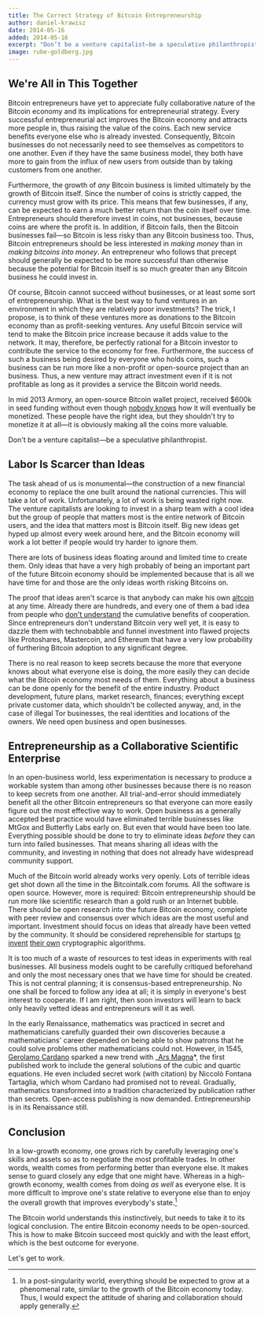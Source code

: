 ```yaml
---
title: The Correct Strategy of Bitcoin Entrepreneurship
author: daniel-krawisz
date: 2014-05-16
added: 2014-05-16
excerpt: "Don’t be a venture capitalist—be a speculative philanthropist."
image: rube-goldberg.jpg
---
```


## We're All in This Together

Bitcoin entrepreneurs have yet to appreciate fully collaborative nature of the Bitcoin economy and its implications for entrepreneurial strategy. Every successful entrepreneurial act improves the Bitcoin economy and attracts more people in, thus raising the value of the coins. Each new service benefits everyone else who is already invested. Consequently, Bitcoin businesses do not necessarily need to see themselves as competitors to one another. Even if they have the same business model, they both have more to gain from the influx of new users from outside than by taking customers from one another.

Furthermore, the growth of _any_ Bitcoin business is limited ultimately by the growth of Bitcoin itself. Since the number of coins is strictly capped, the currency must grow with its price. This means that few businesses, if any, can be expected to earn a much better return than the coin itself over time. Entrepreneurs should therefore invest in coins, not businesses, because coins are where the profit is. In addition, if Bitcoin fails, then the Bitcoin businesses fail—so Bitcoin is less risky than any Bitcoin business too. Thus, Bitcoin entrepreneurs should be less interested in _making money_ than in _making bitcoins into money_. An entrepreneur who follows that precept should generally be expected to be more successful than otherwise because the potential for Bitcoin itself is so much greater than any Bitcoin business he could invest in.

Of course, Bitcoin cannot succeed without businesses, or at least some sort of entrepreneurship. What is the best way to fund ventures in an environment in which they are relatively poor investments? The trick, I propose, is to think of these ventures more as donations to the Bitcoin economy than as profit-seeking ventures. Any useful Bitcoin service will tend to make the Bitcoin price increase because it adds value to the network. It may, therefore, be perfectly rational for a Bitcoin investor to contribute the service to the economy for free. Furthermore, the success of such a business being desired by everyone who holds coins, such a business can be run more like a non-profit or open-source project than an business. Thus, a new venture may attract investment even if it is not profitable as long as it provides a service the Bitcoin world needs.

In mid 2013 Armory, an open-source Bitcoin wallet project, received $600k in seed funding without even though [nobody knows](http://www.coindesk.com/bitcoin-wallet-armory-raises-600k-seed-funding/) how it will eventually be monetized. These people have the right idea, but they shouldn't try to monetize it at all—it is obviously making all the coins more valuable.

Don't be a venture capitalist—be a speculative philanthropist.

## Labor Is Scarcer than Ideas

The task ahead of us is monumental—the construction of a new financial economy to replace the one built around the national currencies. This will take a lot of work. Unfortunately, a lot of work is being wasted right now. The venture capitalists are looking to invest in a sharp team with a cool idea but the group of people that matters most is the entire network of Bitcoin users, and the idea that matters most is Bitcoin itself. Big new ideas get hyped up almost every week around here, and the Bitcoin economy will work a lot better if people would try harder to ignore them.

There are lots of business ideas floating around and limited time to create them. Only ideas that have a very high probably of being an important part of the future Bitcoin economy should be implemented because that is all we have time for and those are the only ideas worth risking Bitcoins on.

The proof that ideas aren't scarce is that anybody can make his own [altcoin](/mempool/the-coming-demise-of-altcoins/) at any time. Already there are hundreds, and every one of them a bad idea from people who [don't understand](/mempool/the-problem-with-altcoins/) the cumulative benefits of cooperation. Since entrepreneurs don't understand Bitcoin very well yet, it is easy to dazzle them with technobabble and funnel investment into flawed projects like Protoshares, Mastercoin, and Ethereum that have a very low probability of furthering Bitcoin adoption to any significant degree.

There is no real reason to keep secrets because the more that everyone knows about what everyone else is doing, the more easily they can decide what the Bitcoin economy most needs of them. Everything about a business can be done openly for the benefit of the entire industry. Product development, future plans, market research, finances; everything except private customer data, which shouldn't be collected anyway, and, in the case of illegal Tor businesses, the real identities and locations of the owners. We need open business and open businesses.

## Entrepreneurship as a Collaborative Scientific Enterprise

In an open-business world, less experimentation is necessary to produce a workable system than among other businesses because there is no reason to keep secrets from one another. All trial-and-error should immediately benefit all the other Bitcoin entrepreneurs so that everyone can more easily figure out the most effective way to work. Open business as a generally accepted best practice would have eliminated terrible businesses like MtGox and Butterfly Labs early on. But even that would have been too late. Everything possible should be done to try to eliminate ideas _before_ they can turn into failed businesses. That means sharing all ideas with the community, and investing in nothing that does not already have widespread community support.

Much of the Bitcoin world already works very openly. Lots of terrible ideas get shot down all the time in the Bitcointalk.com forums. All the software is open source. However, more is required: Bitcoin entrepreneurship should be run more like scientific research than a gold rush or an Internet bubble. There should be open research into the future Bitcoin economy, complete with peer review and consensus over which ideas are the most useful and important. Investment should focus on ideas that already have been vetted by the community. It should be considered reprehensible for startups [to invent](http://www.hashcash.org/papers/momentum.pdf) [their own](https://github.com/ethereum/wiki/wiki/%5BEnglish%5D-Dagger) cryptographic algorithms.

It is too much of a waste of resources to test ideas in experiments with real businesses. All business models ought to be carefully critiqued beforehand and only the most necessary ones that we have time for should be created. This is not central planning; it is consensus-based entrepreneurship. No one shall be forced to follow any idea at all; it is simply in everyone's best interest to cooperate. If I am right, then soon investors will learn to back only heavily vetted ideas and entrepreneurs will it as well.

In the early Renaissance, mathematics was practiced in secret and mathematicians carefully guarded their own discoveries because a mathematicians' career depended on being able to show patrons that he could solve problems other mathematicians could not. However, in 1545, [Gerolamo Cardano](https://en.wikipedia.org/wiki/Gerolamo_Cardano) sparked a new trend with _[Ars Magna](https://en.wikipedia.org/wiki/Ars_Magna_%28Gerolamo*Cardano%29)*, the first published work to include the general solutions of the cubic and quartic equations. He even included secret work (with citation) by Niccolò Fontana Tartaglia, which whom Cardano had promised not to reveal. Gradually, mathematics transformed into a tradition characterized by publication rather than secrets. Open-access publishing is now demanded. Entrepreneurship is in its Renaissance still.

## Conclusion

In a low-growth economy, one grows rich by carefully leveraging one's skills and assets so as to negotiate the most profitable trades. In other words, wealth comes from performing better than everyone else. It makes sense to guard closely any edge that one might have. Whereas in a high-growth economy, wealth comes from doing _as well_ as everyone else. It is more difficult to improve one's state relative to everyone else than to enjoy the overall growth that improves everybody's state.[^1]

The Bitcoin world understands this instinctively, but needs to take it to its logical conclusion. The entire Bitcoin economy needs to be open-sourced. This is how to make Bitcoin succeed most quickly and with the least effort, which is the best outcome for everyone.

Let's get to work.

[^1]: In a post-singularity world, everything should be expected to grow at a phenomenal rate, similar to the growth of the Bitcoin economy today. Thus, I would expect the attitude of sharing and collaboration should apply generally.
